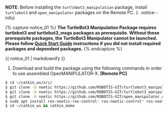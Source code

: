 
**NOTE**: Before installing the `turtlebot3_manipulation` package, install `turtlebot3` and `open_manipulator` packages on the Remote PC.
{: .notice--info}

{% capture notice_01 %}
**The TurtleBot3 Manipulation Package requires turtlebot3 and turtlebot3_msgs packages as prerequisite. Without these prerequisite packages, the TurtleBot3 Manipulator cannot be launched. Please follow [Quick Start Guide](/docs/en/platform/turtlebot3/quick-start) instructions if you did not install required packages and dependent packages.**
{% endcapture %}
<div class="notice--danger">{{ notice_01 | markdownify }}</div>


1. Download and build the package using the following commands in order to use assembled OpenMANIPULATOR-X.
**[Remote PC]**
```bash
$ cd ~/catkin_ws/src/
$ git clone -b noetic https://github.com/ROBOTIS-GIT/turtlebot3_manipulation.git
$ git clone -b noetic https://github.com/ROBOTIS-GIT/turtlebot3_manipulation_simulations.git
$ git clone -b noetic https://github.com/ROBOTIS-GIT/open_manipulator_dependencies.git
$ sudo apt install ros-noetic-ros-control* ros-noetic-control* ros-noetic-moveit* ros-noetic-dwa-local-planner
$ cd ~/catkin_ws && catkin_make
```

<!--
```bash
$ cd ~/catkin_ws && catkin_make
$ cd ~/catkin_ws/src/
$ git clone https://github.com/ROBOTIS-GIT/open_manipulator_with_tb3.git
$ git clone https://github.com/ROBOTIS-GIT/open_manipulator_with_tb3_msgs.git
$ git clone https://github.com/ROBOTIS-GIT/open_manipulator_with_tb3_simulations.git
$ git clone https://github.com/ROBOTIS-GIT/open_manipulator_perceptions.git
$ sudo apt-get install ros-melodic-smach* ros-melodic-ar-track-alvar ros-melodic-ar-track-alvar-msgs
$ cd ~/catkin_ws && catkin_make
```

- If `catkin_make` command is completed without any errors, the preparation for OpenMANIPULATOR is done. Then load a TurtleBot3 Waffle or Waffle Pi with OpenMANIPULATOR on RViz. -->

<!-- **TIP**: Before executing this command, you have to specify the model name of TurtleBot3. The `${TB3_MODEL}` is the name of the model you are using in `waffle`, `waffle_pi`. If you want to permanently set the export settings, please refer to [Export TURTLEBOT3_MODEL][export_turtlebot3_model]{: .popup} page.
{: .notice--success}

**[RemotePC]**
```bash
$ export TURTLEBOT3_MODEL=${TB3_MODEL}
$ roslaunch open_manipulator_with_tb3_description open_manipulator_with_tb3_rviz.launch
```

![](/assets/images/platform/turtlebot3/manipulation/TurtleBot3_with_Open_Manipulator.png)
-->
